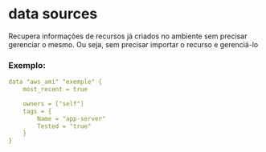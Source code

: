 # data sources

Recupera informações de recursos já criados no ambiente sem precisar gerenciar o mesmo. Ou seja, sem precisar importar o recurso e gerenciá-lo

### Exemplo:

```yaml
data "aws_ami" "exemple" {
	most_recent = true

	owners = ["self"]
	tags = {
		Name = "app-server"
		Tested = "true"
	}
}
```
